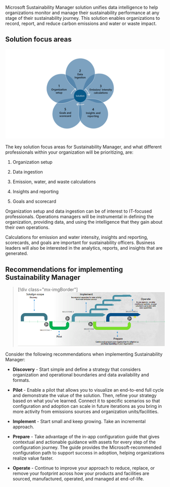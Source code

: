 Microsoft Sustainability Manager solution unifies data intelligence to help organizations monitor and manage their sustainability performance at any stage of their sustainability journey. This solution enables organizations to record, report, and reduce carbon emissions and water or waste impact.
 
## Solution focus areas

[![Diagram representing flow of the key solution focus areas for Sustainability Manager.](../media/sustainability-solution-flow.png)](../media/sustainability-solution-flow.png#lightbox)

The key solution focus areas for Sustainability Manager, and what different professionals within your organization will be prioritizing, are:

1. Organization setup

1. Data ingestion

1. Emission, water, and waste calculations

1. Insights and reporting

1. Goals and scorecard 

Organization setup and data ingestion can be of interest to IT-focused professionals. Operations managers will be instrumental in defining the organization, providing data, and using the intelligence that they gain about their own operations.

Calculations for emission and  water intensity, insights and reporting, scorecards, and goals are important for sustainability officers. Business leaders will also be interested in the analytics, reports, and insights that are generated.

## Recommendations for implementing Sustainability Manager

> [!div class="mx-imgBorder"]
> [![Diagram representing recommended implementation of Sustainability Manager.](../media/recommended-solution.png)](../media/recommended-solution.png#lightbox)

Consider the following recommendations when implementing Sustainability Manager:

- **Discovery** - Start simple and define a strategy that considers organization and operational boundaries and data availability and formats. 

- **Pilot** - Enable a pilot that allows you to visualize an end-to-end full cycle and demonstrate the value of the solution. Then, refine your strategy based on what you’ve learned. Connect it to specific scenarios so that configuration and adoption can scale in future iterations as you bring in more activity from emissions sources and organization units/facilities.

- **Implement** - Start small and keep growing. Take an incremental approach.

- **Prepare** - Take advantage of the in-app configuration guide that gives contextual and actionable guidance with assets for every step of the configuration journey. The guide provides the Microsoft-recommended configuration path to support success in adoption, helping organizations realize value faster.

- **Operate** - Continue to improve your approach to reduce, replace, or remove your footprint across how your products and facilities are sourced, manufactured, operated, and managed at end-of-life.
